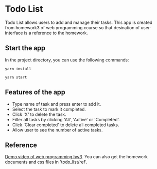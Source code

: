 # Todo List
Todo List allows users to add and manage their tasks. This app is created from homework3 of web programming course so that desination of user-interface is a reference to the homework.

## Start the app
In the project directory, you can use the following commands:
```
yarn install
```
```
yarn start
```

## Features of the app
- Type name of task and press enter to add it.
- Select the task to mark it completed.
- Click 'X' to delete the task.
- Filter all tasks by clicking 'All', 'Active' or 'Completed'.
- Click 'Clear completed' to delete all completed tasks.
- Allow user to see the number of active tasks.

## Reference
[Demo video of web programming hw3](https://www.youtube.com/watch?v=Zf1PQAP9uuM). You can also get the homework documents and css files in 'todo_list/ref'.

